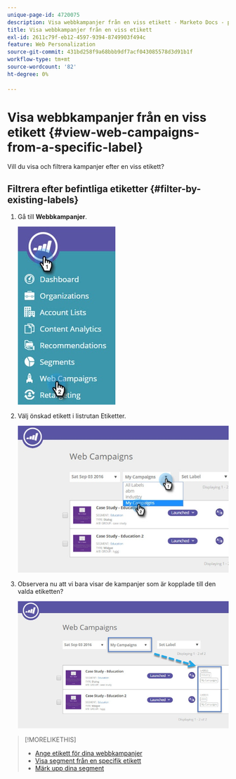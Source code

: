 ```yaml
---
unique-page-id: 4720075
description: Visa webbkampanjer från en viss etikett - Marketo Docs - produktdokumentation
title: Visa webbkampanjer från en viss etikett
exl-id: 2611c79f-eb12-4597-9394-8749903f494c
feature: Web Personalization
source-git-commit: 431bd258f9a68bbb9df7acf043085578d3d91b1f
workflow-type: tm+mt
source-wordcount: '82'
ht-degree: 0%

---
```


# Visa webbkampanjer från en viss etikett {#view-web-campaigns-from-a-specific-label}

Vill du visa och filtrera kampanjer efter en viss etikett?

## Filtrera efter befintliga etiketter {#filter-by-existing-labels}

1. Gå till **Webbkampanjer**.

   ![](assets/web-campaigns-hand-4.jpg)

1. Välj önskad etikett i listrutan Etiketter.

   ![](assets/web-campaigns-my-campaigns-dropdown-1.jpg)

1. Observera nu att vi bara visar de kampanjer som är kopplade till den valda etiketten?

   ![](assets/web-campaigns-label-showing-1.jpg)

>[!MORELIKETHIS]
>
>* [Ange etikett för dina webbkampanjer](/help/marketo/product-docs/web-personalization/working-with-web-campaigns/label-your-web-campaigns.md)
>* [Visa segment från en specifik etikett](/help/marketo/product-docs/web-personalization/using-web-segments/view-segments-from-a-specific-label.md)
>* [Märk upp dina segment](/help/marketo/product-docs/web-personalization/using-web-segments/label-your-segment.md)
